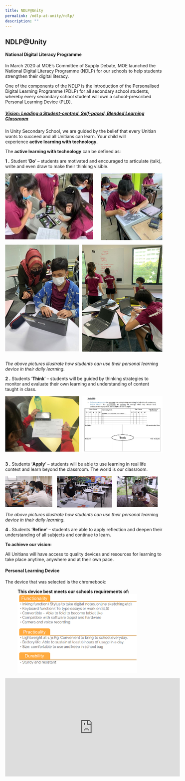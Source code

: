 ```yaml
---
title: NDLP@Unity
permalink: /ndlp-at-unity/ndlp/
description: ""
---
```

## NDLP@Unity

#### National Digital Literacy Programme

In March 2020 at MOE’s Committee of Supply Debate, MOE launched the National Digital Literacy Programme (NDLP) for our schools to help students strengthen their digital literacy.  
  
One of the components of the NDLP is the introduction of the Personalised Digital Learning Programme (PDLP) for all secondary school students, whereby every secondary school student will own a school-prescribed Personal Learning Device (PLD).

##### <u>Vision: Leading a Student-centred, Self-paced, Blended Learning Classroom</u>

In Unity Secondary School, we are guided by the belief that every Unitian wants to succeed and all Unitians can learn. Your child will experience **active learning with technology**.

The **active learning with technology** can be defined as:

**1 \.** Student ‘**Do**’ – students are motivated and encouraged to articulate (talk), write and even draw to make their thinking visible.

<img src="/images/ndlp1.jpg" style="width:56%" align=left>
<img src="/images/ndlp2.jpg" style="width:39%" align=right>
<br clear="left"><br>

<img src="/images/ndlp3.jpg" style="width:47%" align=left>
<img src="/images/ndlp4.jpg" style="width:51%" align=right>
<br clear="left"><br>

_The above pictures illustrate how students can use their personal learning device in their daily learning._

**2 \.** Students ‘**Think**’ – students will be guided by thinking strategies to monitor and evaluate their own learning and understanding of content taught in class.

<img src="/images/ndlp5.jpg" style="width:47%" align=left>
<img src="/images/ndlp6.jpg" style="width:51%" align=right>
<br clear="left"><br>

**3 \.** Students ‘**Apply**’ – students will be able to use learning in real life context and learn beyond the classroom. The world is our classroom.

<img src="/images/ndlp7.jpg" style="width:30%;margin-right:15px;" align = "left">
<img src="/images/ndlp8.jpg" style="width:35%;margin-right:15px;" align = "left">
<img src="/images/ndlp9.jpg" style="width:26%;margin-right:15px;" align = "left">
<br clear="left">

_The above pictures illustrate how students can use their personal learning device in their daily learning._

**4 \.** Students ‘**Refine**’ – students are able to apply reflection and deepen their understanding of all subjects and continue to learn.

**To achieve our vision:**  
  
All Unitians will have access to quality devices and resources for learning to take place anytime, anywhere and at their own pace.

#### Personal Learning Device

The device that was selected is the chromebook:

<figure>
<figcaption><b>This device best meets our schools requirements of:
 </figcaption>
<img src="/images/download.png" style="width:90%">
</figure>

<iframe width="560" height="315" src="https://www.youtube.com/embed/e2HdZVn4V68" title="What is a Chromebook?" frameborder="0" allow="accelerometer; autoplay; clipboard-write; encrypted-media; gyroscope; picture-in-picture" allowfullscreen></iframe>
	
